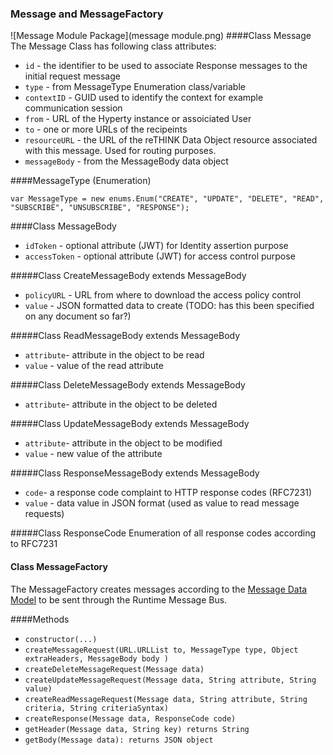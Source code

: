 ### Message and MessageFactory

![Message Module Package](message module.png)
####Class Message
The Message Class has following class attributes:
* ```id``` - the identifier to be used to associate Response messages to the initial request message
* ```type``` - from MessageType Enumeration class/variable
* ```contextID``` - GUID used to identify the context for example communication session
* ```from``` - URL of the Hyperty instance or assoiciated User
* ```to``` - one or more URLs of the recipeints
* ```resourceURL``` - the URL of the reTHINK Data Object resource associated with this message. Used for routing purposes.
* ```messageBody``` - from the MessageBody data object

####MessageType (Enumeration)
``` 
var MessageType = new enums.Enum("CREATE", "UPDATE", "DELETE", "READ", "SUBSCRIBE", "UNSUBSCRIBE", "RESPONSE");
```

####Class MessageBody
* ```idToken``` - optional attribute (JWT) for Identity assertion purpose
* ```accessToken``` -  optional attribute (JWT) for access control purpose

#####Class CreateMessageBody extends MessageBody
* ```policyURL``` - URL from where to download the access policy control
* ```value``` - JSON formatted data to create (TODO: has this been specified on any document so far?)
 
#####Class ReadMessageBody extends MessageBody
* ```attribute```- attribute in the object to be read
* ```value``` - value of the read attribute

#####Class DeleteMessageBody extends MessageBody
* ```attribute```- attribute in the object to be deleted

#####Class UpdateMessageBody extends MessageBody
* ```attribute```- attribute in the object to be modified
* ```value``` - new value of the attribute

#####Class ResponseMessageBody extends MessageBody
* ```code```- a response code complaint to HTTP response codes (RFC7231)
* ```value``` - data value in JSON format (used as value to read message requests)

#####Class ResponseCode
Enumeration of all response codes according to RFC7231

#### Class MessageFactory
The MessageFactory creates messages according to the [Message Data Model](https://github.com/reTHINK-project/architecture/tree/master/docs/datamodel/message) to be sent through the Runtime Message Bus. 

####Methods
* ```constructor(...)```
* ```createMessageRequest(URL.URLList to, MessageType type, Object extraHeaders, MessageBody body )```
* ```createDeleteMessageRequest(Message data)```
* ```createUpdateMessageRequest(Message data, String attribute, String value)```
* ```createReadMessageRequest(Message data, String attribute, String criteria, String criteriaSyntax)```
* ```createResponse(Message data, ResponseCode code)```
* ```getHeader(Message data, String key) returns String```
* ```getBody(Message data): returns JSON object```
